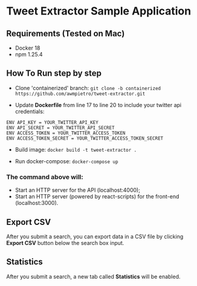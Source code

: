 # Tweet Extractor Sample Application

## Requirements (Tested on Mac)

- Docker 18
- npm 1.25.4

## How To Run step by step

- Clone 'containerized' branch:
`git clone -b containerized https://github.com/awmpietro/tweet-extractor.git`

- Update **Dockerfile** from line 17 to line 20 to include your twitter api credentials:
```
ENV API_KEY = YOUR_TWITTER_API_KEY
ENV API_SECRET = YOUR_TWITTER_API_SECRET
ENV ACCESS_TOKEN = YOUR_TWITTER_ACCESS_TOKEN
ENV ACCESS_TOKEN_SECRET = YOUR_TWITTER_ACCESS_TOKEN_SECRET

```

- Build image:
`docker build -t tweet-extractor .`

- Run docker-compose:
`docker-compose up`

###  The command above will:
- Start an HTTP server for the API (localhost:4000);
- Start an HTTP server (powered by react-scripts) for the front-end (localhost:3000).

## Export CSV

After you submit a search, you can export data in a CSV file by clicking **Export CSV** button below the search box input.

## Statistics

After you submit a search, a new tab called **Statistics** will be enabled.